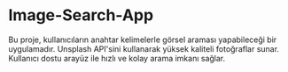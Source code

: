 # Image-Search-App
Bu proje, kullanıcıların anahtar kelimelerle görsel araması yapabileceği bir uygulamadır. Unsplash API'sini kullanarak yüksek kaliteli fotoğraflar sunar. Kullanıcı dostu arayüz ile hızlı ve kolay arama imkanı sağlar.
